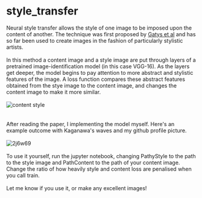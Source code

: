 # style_transfer

Neural style transfer allows the style of one image to be imposed upon the content of another. The technique was first proposed by <a href="https://arxiv.org/abs/1508.06576">Gatys et al</a> and has so far been used to create images in the fashion of particularly stylistic artists.<br><br>
In this method a content image and a style image are put through layers of a pretrained image-identification model (in this case VGG-16). As the layers get deeper, the model begins to pay attention to more abstract and stylistic features of the image. A loss function compares these abstract features obtained from the stye image to the content image, and changes the content image to make it more similar.<br><br>
![content style](https://user-images.githubusercontent.com/28839356/46339495-dccabb80-c62a-11e8-86d2-3a1885bd9786.png)
<br>
<br><br>
After reading the paper, I implementing the model myself. Here's an example outcome with Kaganawa's waves and my github profile picture.
<br><br>
![2j6w69](https://user-images.githubusercontent.com/28839356/46343514-e6a5ec00-c635-11e8-8ed9-69def2578f17.gif)
<br><br>
To use it yourself, run the jupyter notebook, changing PathyStyle to the path to the style image and PathContent to the path of your content image. Change the ratio of how heavily style and content loss are penalised when you call train.
<br><br>
Let me know if you use it, or make any excellent images!
